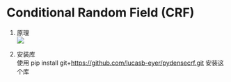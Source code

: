# **Conditional Random Field (CRF)**
1.  原理  
    ![](paste-c2dc2f9bb767188db068c387bc2103008a383d52.jpg)  
    
2.  安装库  
    使用 pip install git+https://github.com/lucasb-eyer/pydensecrf.git 安装这个库
